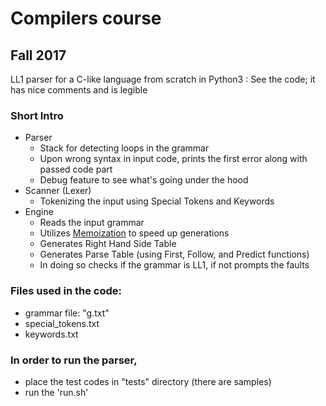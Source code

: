 # Compilers course
## Fall 2017

LL1 parser for a C-like language from scratch in Python3 :
See the code; it has nice comments and is legible

### Short Intro
+ Parser
    * Stack for detecting loops in the grammar
    * Upon wrong syntax in input code, prints the first error along with passed code part
    * Debug feature to see what's going under the hood
+ Scanner (Lexer)
    * Tokenizing the input using Special Tokens and Keywords
+ Engine
    * Reads the input grammar
    * Utilizes [Memoization](https://en.wikipedia.org/wiki/Memoization) to speed up generations
    * Generates Right Hand Side Table
    * Generates Parse Table (using First, Follow, and Predict functions)
    * In doing so checks if the grammar is LL1, if not prompts the faults

### Files used in the code:
* grammar file: "g.txt"
* special_tokens.txt
* keywords.txt

### In order to run the parser,

* place the test codes in "tests" directory (there are samples)
* run the 'run.sh'

